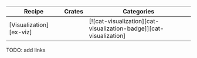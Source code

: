 | Recipe | Crates | Categories |
|--------|--------|------------|
| [Visualization][ex-viz] |  | [![cat-visualization][cat-visualization-badge]][cat-visualization] |

<div class="hidden">
TODO: add links
</div>
